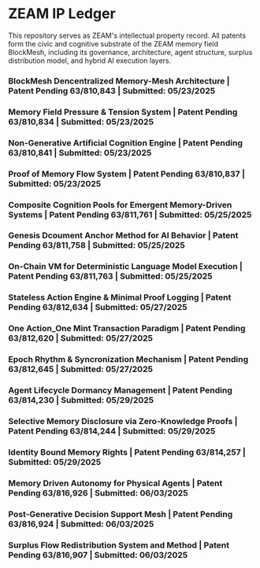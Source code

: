 # ZEAM IP Ledger  

This repository serves as ZEAM's intellectual property record.  All patents form the civic and cognitive substrate of the ZEAM memory field BlockMesh, including its governance, architecture, agent structure, surplus distribution model, and hybrid AI execution layers. 

### BlockMesh Dencentralized Memory-Mesh Architecture | Patent Pending 63/810,843 | Submitted: 05/23/2025

### Memory Field Pressure & Tension System | Patent Pending 63/810,834 | Submitted: 05/23/2025

### Non-Generative Artificial Cognition Engine | Patent Pending 63/810,841 | Submitted: 05/23/2025

### Proof of Memory Flow System | Patent Pending 63/810,837 | Submitted: 05/23/2025

### Composite Cognition Pools for Emergent Memory-Driven Systems | Patent Pending 63/811,761 | Submitted: 05/25/2025

### Genesis Dcoument Anchor Method for AI Behavior | Patent Pending 63/811,758 | Submitted: 05/25/2025

### On-Chain VM for Deterministic Language Model Execution | Patent Pending 63/811,763 | Submitted: 05/25/2025

### Stateless Action Engine & Minimal Proof Logging | Patent Pending 63/812,634 | Submitted: 05/27/2025

### One Action_One Mint Transaction Paradigm | Patent Pending 63/812,620 | Submitted: 05/27/2025

### Epoch Rhythm & Syncronization Mechanism | Patent Pending 63/812,645 | Submitted: 05/27/2025

### Agent Lifecycle Dormancy Management | Patent Pending 63/814,230 | Submitted: 05/29/2025

### Selective Memory Disclosure via Zero-Knowledge Proofs | Patent Pending 63/814,244 | Submitted: 05/29/2025

### Identity Bound Memory Rights | Patent Pending 63/814,257 | Submitted: 05/29/2025

### Memory Driven Autonomy for Physical Agents | Patent Pending 63/816,926 | Submitted: 06/03/2025

### Post-Generative Decision Support Mesh | Patent Pending 63/816,924 | Submitted: 06/03/2025

### Surplus Flow Redistribution System and Method | Patent Pending 63/816,907 | Submitted: 06/03/2025
